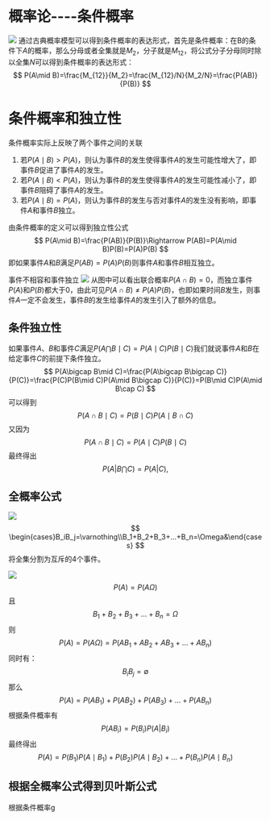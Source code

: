 # 概率论----条件概率

![](https://jingm-1306896127.cos.ap-chongqing.myqcloud.com/markdown/Snipaste_2023-08-16_14-17-13.png?q-sign-algorithm=sha1&q-ak=AKIDOZnS6Y_s9-R8_3XnzMobivv3P00rcHSg4D6VtUEsS9zZI2iJxMU8OF5zfput4ZL9&q-sign-time=1692282490;1692286090&q-key-time=1692282490;1692286090&q-header-list=host&q-url-param-list=ci-process&q-signature=1eeb504216e860bd6000281e20c679f71a57ac22&x-cos-security-token=n3nmliETjBa6MHbyktZhbxxs81ppSzjab61a6dbdc0a500b6c1a042af3493159flAihFdiBgRGqKeXcM4tBXkpRVbBB8UscuPaRvW9dwQjNhGl1zUPEkk8dh8jbC-BWex3EjHkK7LvXvOIeykJhKHDGOgcmHr_BiyyReZVYg521IBGEkzjBvNyInaCAKu1Wc3L8H6K29UZG9UNSvBMBRkcoLT0cgPap5apazcgWRV7wcigKHYPX_cD8Tr0P1uvG&ci-process=originImage)
通过古典概率模型可以得到条件概率的表达形式，首先是条件概率：在B的条件下$A$的概率，那么分母或者全集就是$M_2$，分子就是$M_{12}$，将公式分子分母同时除以全集$N$可以得到条件概率的表达形式：
$$
P(A\mid B)=\frac{M_{12}}{M_2}=\frac{M_{12}/N}{M_2/N}=\frac{P(AB)}{P(B)}
$$
# 条件概率和独立性
条件概率实际上反映了两个事件之间的关联
1. 若$P(A\mid B)>P(A)$，则认为事件$B$的发生使得事件$A$的发生可能性增大了，即事件$B$促进了事件$A$的发生。
2. 若$P(A\mid B)<P(A)$，则认为事件$B$的发生使得事件$A$的发生可能性减小了，即事件$B$阻碍了事件$A$的发生。
3. 若$P(A\mid B)=P(A)$，则认为事件$B$的发生与否对事件$A$的发生没有影响，即事件$A$和事件$B$独立。

由条件概率的定义可以得到独立性公式
$$
P(A\mid B)=\frac{P(AB)}{P(B)}\Rightarrow P(AB)=P(A\mid B)P(B)=P(A)P(B)
$$
即如果事件$A$和$B$满足$P(AB)=P(A)P(B)$则事件$A$和事件$B$相互独立。

事件不相容和事件独立
![](https://jingm-1306896127.cos.ap-chongqing.myqcloud.com/jingm-1306896127%20/%20markdown/20230817224519.png)
从图中可以看出联合概率$P(A\cap B)=0$，而独立事件$P(A)$和$P(B)$都大于$0$，由此可见$P(A\cap B)\neq P(A)P(B)$，也即如果时间$B$发生，则事件$A$一定不会发生，事件$B$的发生给事件$A$的发生引入了额外的信息。

## 条件独立性
如果事件$A$、$B$和事件$C$满足$P(A\bigcap B\mid C)=P(A\mid C)P(B\mid C)$我们就说事件$A$和$B$在给定事件$C$的前提下条件独立。
$$
P(A\bigcap B\mid C)=\frac{P(A\bigcap B\bigcap C)}{P(C)}=\frac{P(C)P(B\mid C)P(A\mid B\bigcap C)}{P(C)}=P(B\mid C)P(A\mid B\cap C)
$$
可以得到
$$
P(A\cap B\mid C)=P(B\mid C)P(A\mid B\cap C)
$$
又因为
$$
P(A\cap B\mid C)=P(A\mid C)P(B\mid C)
$$
最终得出
$$
P(A|B\bigcap C)=P(A|C),
$$
## 全概率公式
![](https://jingm-1306896127.cos.ap-chongqing.myqcloud.com/jingm-1306896127%20/%20markdown/20230817225637.png)
$$
\begin{cases}B_iB_j=\varnothing\\B_1+B_2+B_3+...+B_n=\Omega&\end{cases}
$$
将全集分割为互斥的$4$个事件。

![](https://jingm-1306896127.cos.ap-chongqing.myqcloud.com/jingm-1306896127%20/%20markdown/20230817225913.png)
$$
P(A) =P(A\Omega)
$$
且
$$
B_1+B_2+B_3+...+B_n=\Omega
$$
则
$$
P(A) =P(A\Omega)=P(AB_1+AB_2+AB_3+...+AB_n)
$$
同时有：
$$
B_iB_j=\emptyset
$$
那么
$$
P(A) =P(AB_1)+P(AB_2)+P(AB_3)+...+P(AB_n)
$$
根据条件概率有
$$
P(AB_i)=P(B_i)P(A|B_i)
$$
最终得出
$$
P(A) =P(B_1)P(A\mid B_1)+P(B_2)P(A\mid B_2)+...+P(B_n)P(A\mid B_n) 
$$
## 根据全概率公式得到贝叶斯公式
根据条件概率g
<!--stackedit_data:
eyJoaXN0b3J5IjpbLTE2MDQzNDg4NzUsMTUzMjUyNTMxLDI5MD
M2MjExMiwtMjEyNDcyNzY0MCw4MjExNzI2OTAsNTk5NTY3NTQz
LDEzNDUyMTc1NzddfQ==
-->